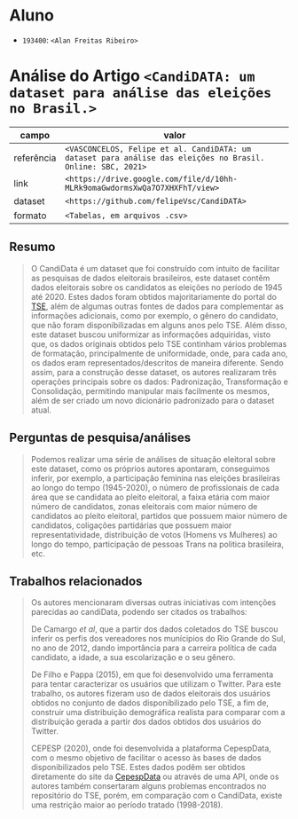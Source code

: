 # Aluno
* `193400`: `<Alan Freitas Ribeiro>`

# Análise do Artigo `<CandiDATA: um dataset para análise das eleições no Brasil.>`

| campo | valor |
|------------|----------------------------------------|
| referência | `<VASCONCELOS, Felipe et al. CandiDATA: um dataset para análise das eleições no Brasil. Online: SBC, 2021>` |
| link       | `<https://drive.google.com/file/d/10hh-MLRk9omaGwdormsXwQa7O7XHXFhT/view>` |
| dataset | `<https://github.com/felipeVsc/CandiDATA>` |
| formato | `<Tabelas, em arquivos .csv>` |

## Resumo

> O CandiData é um dataset que foi construído com intuito de facilitar as pesquisas de dados eleitorais brasileiros, este dataset contêm dados eleitorais sobre os candidatos as eleições no período de 1945 até 2020. Estes dados foram obtidos majoritariamente do portal do [TSE](https://www.tse.jus.br/eleicoes/estatisticas/repositorio-de-dados-eleitorais-1), além de algumas outras fontes de dados para complementar as informações adicionais, como por exemplo, o gênero do candidato, que não foram disponibilizadas em alguns anos pelo TSE. Além disso, este dataset buscou uniformizar as informações adquiridas, visto que, os dados originais obtidos pelo TSE continham vários problemas de formatação, principalmente de uniformidade, onde, para cada ano, os dados eram representados/descritos de maneira diferente. Sendo assim, para a construção desse dataset, os autores realizaram três operações principais sobre os dados: Padronização, Transformação e Consolidação, permitindo manipular mais facilmente os mesmos, além de ser criado um novo dicionário padronizado para o dataset atual.

## Perguntas de pesquisa/análises

> Podemos realizar uma série de análises de situação eleitoral sobre este dataset, como os próprios autores apontaram, conseguimos inferir, por exemplo, a participação feminina nas eleições brasileiras ao longo do tempo (1945-2020), o número de profissionais de cada área que se candidata ao pleito eleitoral, a faixa etária com maior número de candidatos, zonas eleitorais com maior número de candidatos ao pleito eleitoral, partidos que possuem maior número de candidatos, coligações partidárias que possuem maior representatividade, distribuição de votos (Homens vs Mulheres) ao longo do tempo, participação de pessoas Trans na politica brasileira, etc.

## Trabalhos relacionados

> Os autores mencionaram diversas outras iniciativas com intenções parecidas ao candiData, podendo ser citados os trabalhos:
> 
> De Camargo *et al*, que a partir dos dados coletados do TSE buscou inferir os perfis dos vereadores nos munícipios do Rio Grande do Sul, no ano de 2012, dando importância para a carreira política de cada candidato, a idade, a sua escolarização e o seu gênero.
>
> De Filho e Pappa (2015), em que foi desenvolvido uma ferramenta para tentar caracterizar os usuários que utilizam o Twitter. Para este trabalho, os autores fizeram uso de dados eleitorais dos usuários obtidos no conjunto de dados disponibilizado pelo TSE, a fim de, construir uma distribuição demográfica realista para comparar com a distribuição gerada a partir dos dados obtidos dos usuários do Twitter.
>
> CEPESP (2020), onde foi desenvolvida a plataforma CepespData, com o mesmo objetivo de facilitar o acesso às bases de dados disponibilizados pelo TSE. Estes dados podêm ser obtidos diretamente do site da [CepespData](https://cepespdata.io/) ou através de uma API, onde os autores também consertaram alguns problemas encontrados no repositório do TSE, porém, em comparação com o CandiData, existe uma restrição maior ao período tratado (1998-2018).
